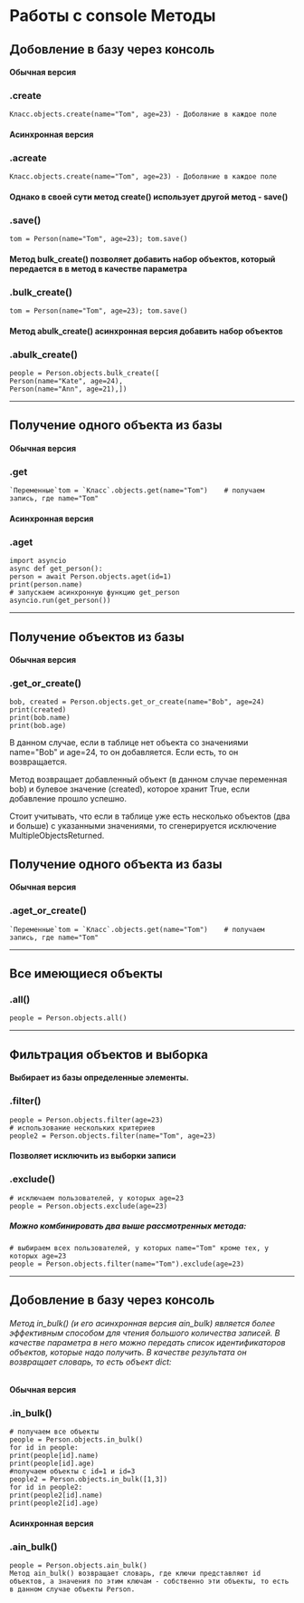 # Работы с console Методы

## Добовление в базу через консоль

#### Обычная версия
### .create
    Класс.objects.create(name="Tom", age=23) - Доболвние в каждое поле

#### Асинхронная версия
### .acreate
    Класс.objects.create(name="Tom", age=23) - Доболвние в каждое поле

#### Однако в своей сути метод create() использует другой метод - save()
### .save()
    tom = Person(name="Tom", age=23); tom.save()

#### Метод bulk_create() позволяет добавить набор объектов, который передается в в метод в качестве параметра
### .bulk_create()
    tom = Person(name="Tom", age=23); tom.save()

#### Метод abulk_create() асинхронная версия добавить набор объектов
### .abulk_create()
    people = Person.objects.bulk_create([
    Person(name="Kate", age=24),
    Person(name="Ann", age=21),])


----

## Получение одного объекта из базы

#### Обычная версия
### .get
    `Переменные`tom = `Класс`.objects.get(name="Tom")    # получаем запись, где name="Tom"

#### Асинхронная версия
### .aget
    import asyncio
    async def get_person():
    person = await Person.objects.aget(id=1)
    print(person.name)
    # запускаем асинхронную функцию get_person
    asyncio.run(get_person())


----

## Получение объектов из базы
#### Обычная версия
### .get_or_create()
    bob, created = Person.objects.get_or_create(name="Bob", age=24)
    print(created)
    print(bob.name)
    print(bob.age)

В данном случае, если в таблице нет объекта со значениями name="Bob" и age=24, то он добавляется. Если есть, то он возвращается.

Метод возвращает добавленный объект (в данном случае переменная bob) и булевое значение (created), которое хранит True, если добавление прошло успешно.

Стоит учитывать, что если в таблице уже есть несколько объектов (два и больше) с указанными значениями, то сгенерируется исключение MultipleObjectsReturned.

## Получение одного объекта из базы
#### Обычная версия
### .aget_or_create()
    `Переменные`tom = `Класс`.objects.get(name="Tom")    # получаем запись, где name="Tom"

----

## Все имеющиеся объекты
### .all()
    people = Person.objects.all()


----

## Фильтрация объектов и выборка
#### Выбирает из базы определенные элементы.
### .filter()
    people = Person.objects.filter(age=23)
    # использование нескольких критериев
    people2 = Person.objects.filter(name="Tom", age=23)

#### Позволяет исключить из выборки записи
### .exclude()
    # исключаем пользователей, у которых age=23
    people = Person.objects.exclude(age=23)

##### Можно комбинировать два выше рассмотренных метода:
    # выбираем всех пользователей, у которых name="Tom" кроме тех, у которых age=23
    people = Person.objects.filter(name="Tom").exclude(age=23)

    
----
## Добовление в базу через консоль
###### Метод in_bulk() (и его асинхронная версия ain_bulk) является более эффективным способом для чтения большого количества записей. В качестве параметра в него можно передать список идентификаторов объектов, которые надо получить. В качестве результата он возвращает словарь, то есть объект dict:

#### Обычная версия
### .in_bulk()
    # получаем все объекты
    people = Person.objects.in_bulk()
    for id in people:
    print(people[id].name)
    print(people[id].age)
    #получаем объекты с id=1 и id=3
    people2 = Person.objects.in_bulk([1,3])
    for id in people2:
    print(people2[id].name)
    print(people2[id].age)

#### Асинхронная версия
### .ain_bulk()
    people = Person.objects.ain_bulk()
    Метод ain_bulk() возвращает словарь, где ключи представляют id объектов, а значения по этим ключам - собственно эти объекты, то есть в данном случае объекты Person.

